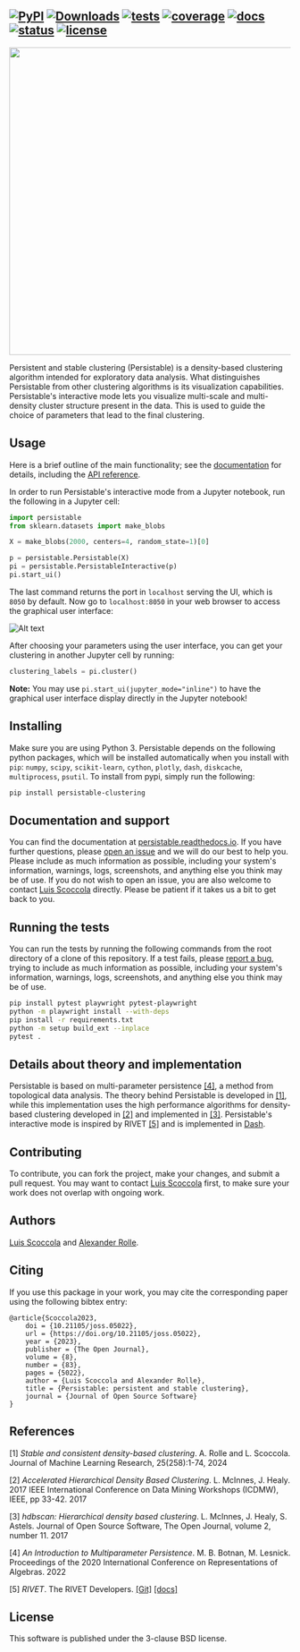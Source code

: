
[![PyPI](https://img.shields.io/pypi/v/persistable-clustering?color=green)](https://pypi.org/project/persistable-clustering)
[![Downloads](https://static.pepy.tech/personalized-badge/persistable-clustering?period=total&units=international_system&left_color=grey&right_color=green&left_text=Downloads)](https://pepy.tech/project/persistable-clustering)
[![tests](https://github.com/LuisScoccola/persistable/actions/workflows/run_tests.yaml/badge.svg)](https://github.com/LuisScoccola/persistable/actions/workflows/run_tests.yaml)
[![coverage](https://codecov.io/gh/LuisScoccola/persistable/branch/main/graph/badge.svg)](https://codecov.io/gh/LuisScoccola/persistable)
[![docs](https://readthedocs.org/projects/persistable/badge/?version=latest)](https://persistable.readthedocs.io/)
[![status](https://joss.theoj.org/papers/63d612cd4730c3aa708e3a47eb2c50f3/status.svg)](https://joss.theoj.org/papers/63d612cd4730c3aa708e3a47eb2c50f3)
[![license](https://img.shields.io/github/license/LuisScoccola/persistable)](https://github.com/LuisScoccola/persistable/blob/main/LICENSE)
---

<p align="center">
    <img src="https://raw.githubusercontent.com/LuisScoccola/persistable/main/docs/pictures/logo.svg" width="550">
</p>

Persistent and stable clustering (Persistable) is a density-based clustering algorithm intended for exploratory data analysis.
What distinguishes Persistable from other clustering algorithms is its visualization capabilities.
Persistable's interactive mode lets you visualize multi-scale and multi-density cluster structure present in the data.
This is used to guide the choice of parameters that lead to the final clustering.


## Usage

Here is a brief outline of the main functionality; see the [documentation](https://persistable.readthedocs.io/) for details, including the [API reference](https://persistable.readthedocs.io/en/latest/api.html).

In order to run Persistable's interactive mode from a Jupyter notebook, run the following in a Jupyter cell:

```python
import persistable
from sklearn.datasets import make_blobs

X = make_blobs(2000, centers=4, random_state=1)[0]

p = persistable.Persistable(X)
pi = persistable.PersistableInteractive(p)
pi.start_ui()
```

The last command returns the port in `localhost` serving the UI, which is `8050` by default.
Now go to `localhost:8050` in your web browser to access the graphical user interface:

![Alt text](https://raw.githubusercontent.com/LuisScoccola/persistable/main/docs/pictures/GUI.png)

After choosing your parameters using the user interface, you can get your clustering in another Jupyter cell by running:

```python
clustering_labels = pi.cluster()
```

**Note:** You may use `pi.start_ui(jupyter_mode="inline")` to have the graphical user interface display directly in the Jupyter notebook!


## Installing

Make sure you are using Python 3.
Persistable depends on the following python packages, which will be installed automatically when you install with `pip`:
`numpy`, `scipy`, `scikit-learn`, `cython`, `plotly`, `dash`, `diskcache`, `multiprocess`, `psutil`.
To install from pypi, simply run the following:

```bash
pip install persistable-clustering
```


## Documentation and support

You can find the documentation at [persistable.readthedocs.io](https://persistable.readthedocs.io/).
If you have further questions, please [open an issue](https://github.com/LuisScoccola/persistable/issues/new) and we will do our best to help you.
Please include as much information as possible, including your system's information, warnings, logs, screenshots, and anything else you think may be of use.
If you do not wish to open an issue, you are also welcome to contact [Luis Scoccola](https://luisscoccola.github.io/) directly.
Please be patient if it takes us a bit to get back to you.



## Running the tests

You can run the tests by running the following commands from the root directory of a clone of this repository.
If a test fails, please [report a bug](https://github.com/LuisScoccola/persistable/issues/new), trying to include as much information as possible, including your system's information, warnings, logs, screenshots, and anything else you think may be of use.

```bash
pip install pytest playwright pytest-playwright
python -m playwright install --with-deps
pip install -r requirements.txt
python -m setup build_ext --inplace
pytest .
```


## Details about theory and implementation

Persistable is based on multi-parameter persistence [[4]](#4), a method from topological data analysis.
The theory behind Persistable is developed in [[1]](#1), while this implementation uses the high performance algorithms for density-based clustering developed in [[2]](#2) and implemented in [[3]](#3).
Persistable's interactive mode is inspired by RIVET [[5]](#5) and is implemented in [Dash](https://dash.plotly.com/).


## Contributing

To contribute, you can fork the project, make your changes, and submit a pull request.
You may want to contact [Luis Scoccola](https://luisscoccola.github.io/) first, to make sure your work does not overlap with ongoing work.


## Authors

[Luis Scoccola](https://luisscoccola.github.io/) and [Alexander Rolle](https://alexanderrolle.github.io/).

## Citing

If you use this package in your work, you may cite the corresponding paper using the following bibtex entry:

```
@article{Scoccola2023,
    doi = {10.21105/joss.05022},
    url = {https://doi.org/10.21105/joss.05022},
    year = {2023},
    publisher = {The Open Journal},
    volume = {8},
    number = {83},
    pages = {5022},
    author = {Luis Scoccola and Alexander Rolle},
    title = {Persistable: persistent and stable clustering},
    journal = {Journal of Open Source Software}
}
```

## References

<a id="1">[1]</a> 
*Stable and consistent density-based clustering*. A. Rolle and L. Scoccola. Journal of Machine Learning Research, 25(258):1-74, 2024

<a id="2">[2]</a> 
*Accelerated Hierarchical Density Based Clustering*. L. McInnes, J. Healy. 2017 IEEE International Conference on Data Mining Workshops (ICDMW), IEEE, pp 33-42. 2017

<a id="3">[3]</a> 
*hdbscan: Hierarchical density based clustering*. L. McInnes, J. Healy, S. Astels. Journal of Open Source Software, The Open Journal, volume 2, number 11. 2017

<a id="4">[4]</a> 
*An Introduction to Multiparameter Persistence*. M. B. Botnan, M. Lesnick. Proceedings of the 2020 International Conference on Representations of Algebras. 2022

<a id="5">[5]</a> 
*RIVET*. The RIVET Developers. [[Git]](https://github.com/rivetTDA/rivet) [[docs]](https://rivet.readthedocs.io/en/latest/index.html)


## License

This software is published under the 3-clause BSD license.
